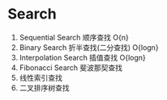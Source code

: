 # Search

1. Sequential Search 顺序查找 O{n}
2. Binary Search 折半查找(二分查找) O{logn}
3. Interpolation Search 插值查找 O{logn}
4. Fibonacci Search 斐波那契查找
5. 线性索引查找
6. 二叉排序树查找